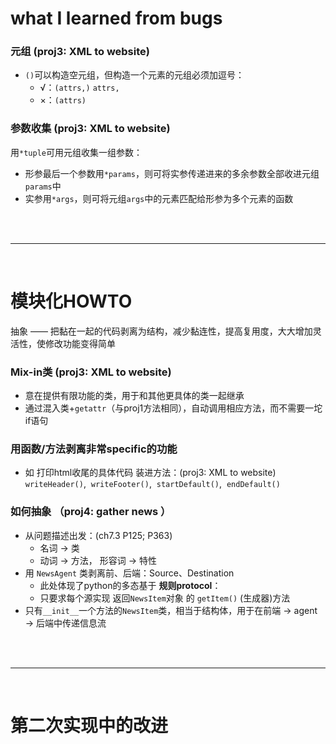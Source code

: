# what I learned from bugs

### 元组 (proj3: XML to website)
- `()`可以构造空元组，但构造一个元素的元组必须加逗号：
  - √：`(attrs,)` `attrs,`
  - ×：`(attrs)`
    
### 参数收集 (proj3: XML to website)
用`*tuple`可用元组收集一组参数：
- 形参最后一个参数用`*params`，则可将实参传递进来的多余参数全部收进元组`params`中
- 实参用`*args`，则可将元组`args`中的元素匹配给形参为多个元素的函数

<br/><br/>

---
<br/>

# 模块化HOWTO

抽象 —— 把黏在一起的代码剥离为结构，减少黏连性，提高复用度，大大增加灵活性，使修改功能变得简单

### Mix-in类 (proj3: XML to website)
- 意在提供有限功能的类，用于和其他更具体的类一起继承
- 通过混入类+`getattr`（与proj1方法相同），自动调用相应方法，而不需要一坨if语句

### 用函数/方法剥离非常specific的功能 
- 如 打印html收尾的具体代码 装进方法：(proj3: XML to website)
    `writeHeader()`,&nbsp;&nbsp;`writeFooter()`,&nbsp;&nbsp;`startDefault()`,&nbsp;&nbsp;`endDefault()`

### 如何抽象 （proj4: gather news ）
- 从问题描述出发：(ch7.3  P125; P363)
	- 名词 → 类
	- 动词 → 方法， 形容词 → 特性
- 用 `NewsAgent` 类剥离前、后端：Source、Destination
	- 此处体现了python的多态基于 **规则protocol**：
	- 只要求每个源实现 返回`NewsItem`对象 的 `getItem()` (生成器)方法
- 只有`__init__`一个方法的`NewsItem`类，相当于结构体，用于在前端 → agent → 后端中传递信息流

<br/><br/>

---
<br/>


# 第二次实现中的改进





